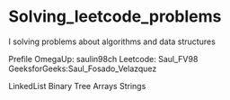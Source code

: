 # Solving_leetcode_problems
I solving problems about algorithms and data structures

Prefile
OmegaUp: saulin98ch
Leetcode: Saul_FV98
GeeksforGeeks:Saul_Fosado_Velazquez

LinkedList
Binary Tree
Arrays
Strings
